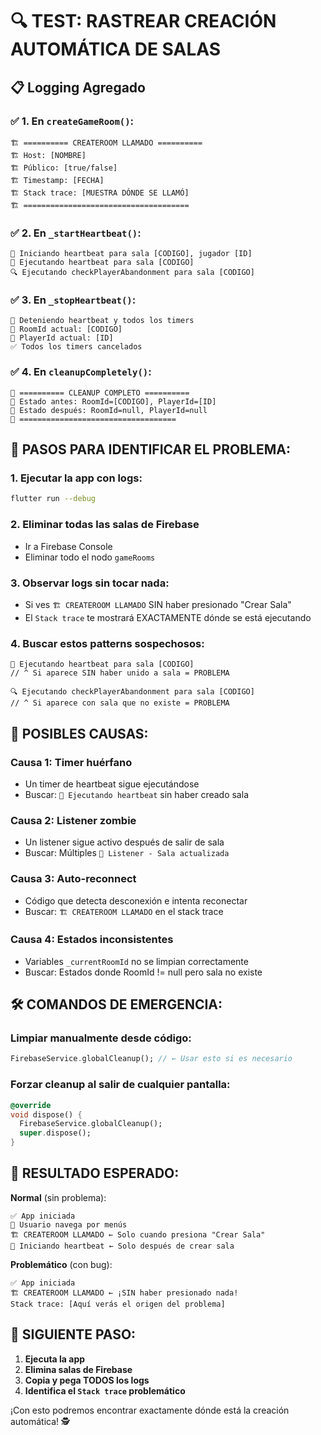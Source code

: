 # 🔍 TEST: RASTREAR CREACIÓN AUTOMÁTICA DE SALAS

## 📋 Logging Agregado

### ✅ 1. En `createGameRoom()`:
```
🏗️ ========== CREATEROOM LLAMADO ==========
🏗️ Host: [NOMBRE]
🏗️ Público: [true/false]
🏗️ Timestamp: [FECHA]
🏗️ Stack trace: [MUESTRA DÓNDE SE LLAMÓ]
🏗️ =====================================
```

### ✅ 2. En `_startHeartbeat()`:
```
💓 Iniciando heartbeat para sala [CODIGO], jugador [ID]
💓 Ejecutando heartbeat para sala [CODIGO]
🔍 Ejecutando checkPlayerAbandonment para sala [CODIGO]
```

### ✅ 3. En `_stopHeartbeat()`:
```
🛑 Deteniendo heartbeat y todos los timers
🛑 RoomId actual: [CODIGO]
🛑 PlayerId actual: [ID]
✅ Todos los timers cancelados
```

### ✅ 4. En `cleanupCompletely()`:
```
🧹 ========== CLEANUP COMPLETO ==========
🧹 Estado antes: RoomId=[CODIGO], PlayerId=[ID]
🧹 Estado después: RoomId=null, PlayerId=null
🧹 ===================================
```

## 🧪 PASOS PARA IDENTIFICAR EL PROBLEMA:

### 1. **Ejecutar la app con logs:**
```bash
flutter run --debug
```

### 2. **Eliminar todas las salas de Firebase**
- Ir a Firebase Console
- Eliminar todo el nodo `gameRooms`

### 3. **Observar logs sin tocar nada:**
- Si ves `🏗️ CREATEROOM LLAMADO` SIN haber presionado "Crear Sala"
- El `Stack trace` te mostrará EXACTAMENTE dónde se está ejecutando

### 4. **Buscar estos patterns sospechosos:**
```
💓 Ejecutando heartbeat para sala [CODIGO]
// ^ Si aparece SIN haber unido a sala = PROBLEMA

🔍 Ejecutando checkPlayerAbandonment para sala [CODIGO]  
// ^ Si aparece con sala que no existe = PROBLEMA
```

## 🚨 POSIBLES CAUSAS:

### **Causa 1: Timer huérfano**
- Un timer de heartbeat sigue ejecutándose
- Buscar: `💓 Ejecutando heartbeat` sin haber creado sala

### **Causa 2: Listener zombie**
- Un listener sigue activo después de salir de sala
- Buscar: Múltiples `🔄 Listener - Sala actualizada`

### **Causa 3: Auto-reconnect**
- Código que detecta desconexión e intenta reconectar
- Buscar: `🏗️ CREATEROOM LLAMADO` en el stack trace

### **Causa 4: Estados inconsistentes**
- Variables `_currentRoomId` no se limpian correctamente
- Buscar: Estados donde RoomId != null pero sala no existe

## 🛠️ COMANDOS DE EMERGENCIA:

### **Limpiar manualmente desde código:**
```dart
FirebaseService.globalCleanup(); // ← Usar esto si es necesario
```

### **Forzar cleanup al salir de cualquier pantalla:**
```dart
@override
void dispose() {
  FirebaseService.globalCleanup();
  super.dispose();
}
```

## 🎯 RESULTADO ESPERADO:

**Normal** (sin problema):
```
✅ App iniciada
👤 Usuario navega por menús
🏗️ CREATEROOM LLAMADO ← Solo cuando presiona "Crear Sala"
💓 Iniciando heartbeat ← Solo después de crear sala
```

**Problemático** (con bug):
```
✅ App iniciada
🏗️ CREATEROOM LLAMADO ← ¡SIN haber presionado nada!
Stack trace: [Aquí verás el origen del problema]
```

## 📝 SIGUIENTE PASO:

1. **Ejecuta la app**
2. **Elimina salas de Firebase**  
3. **Copia y pega TODOS los logs**
4. **Identifica el `Stack trace` problemático**

¡Con esto podremos encontrar exactamente dónde está la creación automática! 🕵️